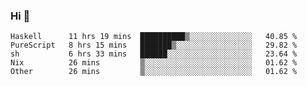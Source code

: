 ### Hi 👋

<!--START_SECTION:waka-->

```text
Haskell      11 hrs 19 mins  ██████████▒░░░░░░░░░░░░░░   40.85 %
PureScript   8 hrs 15 mins   ███████▒░░░░░░░░░░░░░░░░░   29.82 %
sh           6 hrs 33 mins   ██████░░░░░░░░░░░░░░░░░░░   23.64 %
Nix          26 mins         ▒░░░░░░░░░░░░░░░░░░░░░░░░   01.62 %
Other        26 mins         ▒░░░░░░░░░░░░░░░░░░░░░░░░   01.62 %
```

<!--END_SECTION:waka-->
